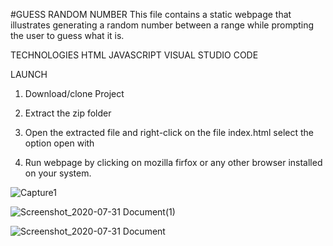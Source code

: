 #GUESS RANDOM NUMBER 
This file contains a static webpage that illustrates generating a random number between a range while prompting the user to guess what it is.

TECHNOLOGIES 
HTML
JAVASCRIPT
VISUAL STUDIO CODE

LAUNCH
1. Download/clone Project

2. Extract the zip folder

3. Open the extracted file and right-click on the file index.html select the option open with

4. Run webpage by clicking on mozilla firfox or any other browser installed on your system.


![Capture1](https://user-images.githubusercontent.com/59982887/89082286-6f525800-d385-11ea-8e82-aa77b5aead85.JPG)

![Screenshot_2020-07-31 Document(1)](https://user-images.githubusercontent.com/59982887/89082290-737e7580-d385-11ea-9001-41e896c33335.png)

![Screenshot_2020-07-31 Document](https://user-images.githubusercontent.com/59982887/89082293-75483900-d385-11ea-8dbb-804ed46a8ff8.png)
